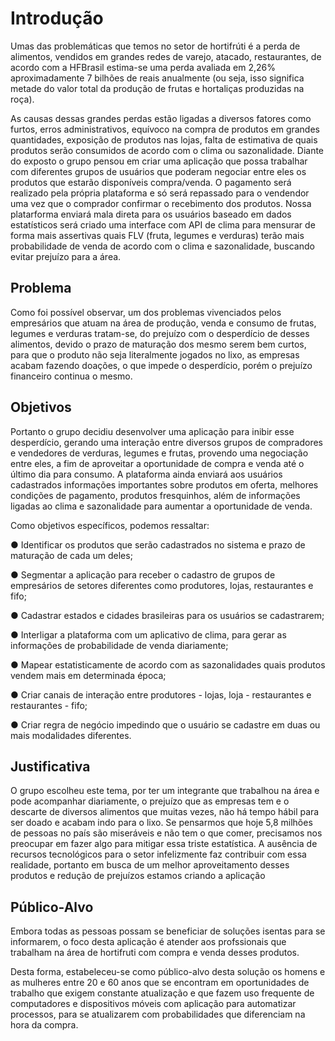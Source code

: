 # Introdução

Umas das problemáticas que temos no setor de hortifrúti é a perda de alimentos, vendidos em grandes redes de varejo, atacado, restaurantes, de acordo com a HFBrasil estima-se uma perda avaliada em 2,26% aproximadamente 7 bilhões de reais anualmente (ou seja, isso significa metade do valor total da produção de frutas e hortaliças produzidas na roça).

As causas dessas grandes perdas estão ligadas a diversos fatores como furtos, erros administrativos, equívoco na compra de produtos em grandes quantidades, exposição de produtos nas lojas, falta de estimativa de quais produtos serão consumidos de acordo com o clima ou sazonalidade. Diante do exposto o grupo pensou em criar uma aplicação que possa trabalhar com diferentes grupos de usuários que poderam negociar entre eles os produtos que estarão disponíveis compra/venda. O pagamento será realizado pela própria plataforma e só será repassado para o vendendor uma vez que o comprador confirmar o recebimento dos produtos. Nossa platarforma enviará mala direta para os usuários baseado em dados estatísticos será criado uma interface com API de clima para mensurar de forma mais assertivas quais FLV (fruta, legumes e verduras) terão mais probabilidade de venda de acordo com o clima e sazonalidade, buscando evitar prejuízo para a área. 
 
## Problema

Como foi possível observar, um dos problemas vivenciados pelos empresários que atuam na área de produção, venda e consumo de frutas, legumes e verduras tratam-se, do prejuízo com o desperdício de desses alimentos, devido o prazo de maturação dos mesmo serem bem curtos, para que o produto não seja literalmente jogados no lixo, as empresas acabam fazendo doações, o que impede o desperdício, porém o prejuízo financeiro continua o mesmo. 

## Objetivos

Portanto o grupo decidiu desenvolver uma aplicação para inibir esse desperdício, gerando uma interação entre diversos grupos de compradores e vendedores de verduras, legumes e frutas, provendo uma negociação entre eles, a fim de aproveitar a oportunidade de compra e venda até o último dia para consumo. A plataforma ainda enviará aos usuários cadastrados informações importantes sobre produtos em oferta, melhores condições de pagamento, produtos fresquinhos, além de informações ligadas ao clima e sazonalidade para aumentar a oportunidade de venda.

Como objetivos específicos, podemos ressaltar:

●	Identificar os produtos que serão cadastrados no sistema e prazo de maturação de cada um deles;

●	Segmentar a aplicação para receber o cadastro de grupos de empresários de setores diferentes como produtores, lojas, restaurantes e fifo;

●	Cadastrar estados e cidades brasileiras para os usuários se cadastrarem;

●	Interligar a plataforma com um aplicativo de clima, para gerar as informações de probabilidade de venda diariamente;

●	Mapear estatisticamente de acordo com as sazonalidades quais produtos vendem mais em determinada época;

●	Criar canais de interação entre produtores - lojas, loja - restaurantes e restaurantes - fifo;

●	Criar regra de negócio impedindo que o usuário se cadastre em duas ou mais modalidades diferentes.

## Justificativa

O grupo escolheu este tema, por ter um integrante que trabalhou na área e pode acompanhar diariamente, o prejuízo que as empresas tem e o descarte de diversos alimentos que muitas vezes, não há tempo hábil para ser doado e acabam indo para o lixo. Se pensarmos que hoje 5,8 milhões de pessoas no país são miseráveis e não tem o que comer, precisamos nos preocupar em fazer algo para mitigar essa triste estatística. 
A ausência de recursos tecnológicos para o setor infelizmente faz contribuir com essa realidade, portanto em busca de um melhor aproveitamento desses produtos e redução de prejuízos estamos criando a aplicação
 
## Público-Alvo

Embora todas as pessoas possam se beneficiar de soluções isentas para se informarem, o foco desta aplicação é atender aos profssionais que trabalham na área de hortifruti com compra e venda desses produtos. 

Desta forma, estabeleceu-se como público-alvo desta solução os homens e as mulheres entre 20 e 60 anos que se encontram em oportunidades de trabalho que exigem constante atualização e que fazem uso frequente de computadores e dispositivos móveis com aplicação para automatizar processos, para se atualizarem com probabilidades que diferenciam na hora da compra.
